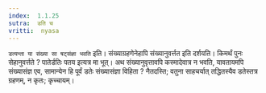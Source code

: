 ```yaml
---
index:  1.1.25
sutra:  डति च
vritti:  nyasa
---
```


`डत्यन्ता या संख्या सा षट्संज्ञा भवति` इति। संख्याग्रहणेनेहापि संख्यानुवर्त्तत
इति दर्शयति। किमर्थं पुनः सेहानुवर्त्तते ? पातेर्डतिः पतय इत्यत्र मा भूत्। अथ
संख्यानुवृत्तावपि कस्मादेवात्र न भवति, यावतायमपि संख्यासंज्ञ एव, सामान्येन हि
पूर्वं डतेः संख्यासंज्ञा विहिता ? नैतदस्ति; वतुना साहचर्यात् तद्धितस्यैव
डतेस्तत्र ग्रहणम्, न कृतः; कृच्चायम्।

